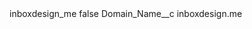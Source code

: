 <?xml version="1.0" encoding="UTF-8"?>
<CustomMetadata xmlns="http://soap.sforce.com/2006/04/metadata" xmlns:xsi="http://www.w3.org/2001/XMLSchema-instance" xmlns:xsd="http://www.w3.org/2001/XMLSchema">
    <label>inboxdesign_me</label>
    <protected>false</protected>
    <values>
        <field>Domain_Name__c</field>
        <value xsi:type="xsd:string">inboxdesign.me</value>
    </values>
</CustomMetadata>
